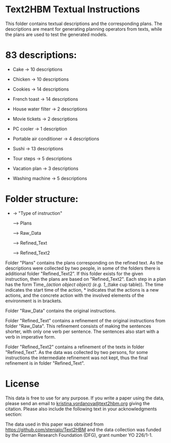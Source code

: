 # Text2HBM Textual Instructions

This folder contains textual descriptions and the corresponding plans. The descriptions are meant for generating planning operators from texts, while the plans are used to test the generated models.


# 83 descriptions:

- Cake -> 10 descriptions

- Chicken -> 10 descriptions

- Cookies -> 14 descriptions

- French toast -> 14 descriptions

- House water filter -> 2 descriptions

- Movie tickets -> 2 descriptions

- PC cooler -> 1 description

- Portable air conditioner -> 4 descriptions

- Sushi -> 13 descriptions

- Tour steps -> 5 descriptions

- Vacation plan -> 3 descriptions

- Washing machine -> 5 descriptions


# Folder structure: 

- -> "Type of instruction"

	--> Plans
        
	--> Raw_Data
        
	--> Refined_Text
        
	--> Refined_Text2
	

Folder "Plans" contains the plans corresponding on the refined text. As the descriptions were collected by two people, in some of the folders there is additional folder "Refined_Text2". If this folder exists for the given instruction, then the plans are based on "Refined_Text2". Each step in a plan has the form Time,*,(action object object) (e.g. 1,*,(take cup table)). The time indicates the start time of the action, * indicates that the actions is a new actions, and the concrete action with the involved elements of the environment is in brackets. 

Folder "Raw_Data" contains the original instructions. 

Folder "Refined_Text" contains a refinement of the original instructions from folder "Raw_Data". This refinement consists of making the sentences shorter, with only one verb per sentence. The sentences also start with a verb in imperative form. 

Folder "Refined_Text2" contains a refinement of the texts in folder "Refined_Text". As the data was collected by two persons, for some instructions the intermediate refinement was not kept, thus the final refinement is in folder "Refined_Text".  	

# License

This data is free to use for any purpose. If you write a paper using the data, please send an email to kristina.yordanova@text2hbm.org giving the citation. Please also include the following text in your acknowledgments section:

The data used in this paper was obtained from https://github.com/stenialo/Text2HBM and the data collection was funded by the German Research Foundation (DFG), grant number YO 226/1-1.
